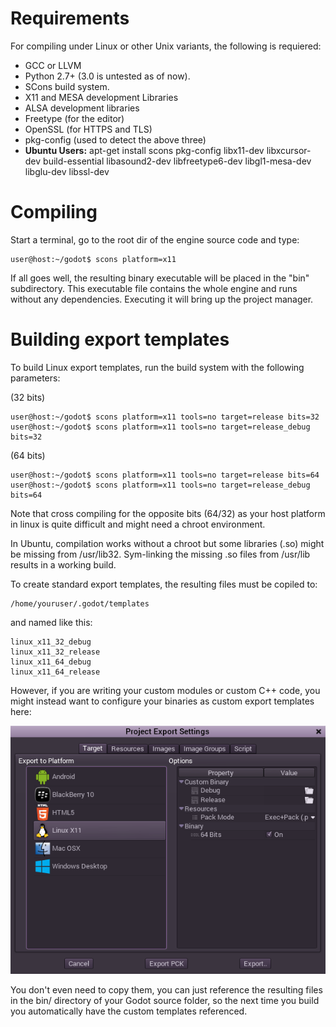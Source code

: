 # Requirements

For compiling under Linux or other Unix variants, the following is requiered:

*  GCC or LLVM 
*  Python 2.7+ (3.0 is untested as of now).
*  SCons build system.
*  X11 and MESA development Libraries
*  ALSA development libraries
*  Freetype (for the editor)
*  OpenSSL (for HTTPS and TLS)
*  pkg-config (used to detect the above three)
*  **Ubuntu Users:** apt-get install scons pkg-config libx11-dev libxcursor-dev build-essential libasound2-dev libfreetype6-dev libgl1-mesa-dev libglu-dev libssl-dev

# Compiling

Start a terminal, go to the root dir of the engine source code and type:
```
user@host:~/godot$ scons platform=x11
```

If all goes well, the resulting binary executable will be placed in the "bin" subdirectory. This executable file contains the whole engine and runs without any dependencies. Executing it will bring up the project manager.

# Building export templates

To build Linux export templates, run the build system with the following parameters:

(32 bits)
```
user@host:~/godot$ scons platform=x11 tools=no target=release bits=32
user@host:~/godot$ scons platform=x11 tools=no target=release_debug bits=32
```
(64 bits)
```
user@host:~/godot$ scons platform=x11 tools=no target=release bits=64
user@host:~/godot$ scons platform=x11 tools=no target=release_debug bits=64
```

Note that cross compiling for the opposite bits (64/32) as your host platform in linux is quite difficult and might need a chroot environment. 

In Ubuntu, compilation works without a chroot but some libraries (.so) might be missing from /usr/lib32. Sym-linking the missing .so files from /usr/lib results in a working build.

To create standard export templates, the resulting files must be copiled to:

```
/home/youruser/.godot/templates
```

and named like this:

```
linux_x11_32_debug
linux_x11_32_release
linux_x11_64_debug
linux_x11_64_release
```

However, if you are writing your custom modules or custom C++ code, you might instead want to configure your binaries as custom export templates here:

<p align="center"><img src="images/lintemplates.png"></p>

You don't even need to copy them, you can just reference the resulting files in the bin/ directory of your Godot source folder, so the next time you build you automatically have the custom templates referenced.

